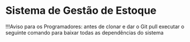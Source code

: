 # Sistema de Gestão de Estoque

!!!Aviso para os Programadores:
antes de clonar e dar o Git pull executar o seguinte comando para baixar todas as dependências do sistema

